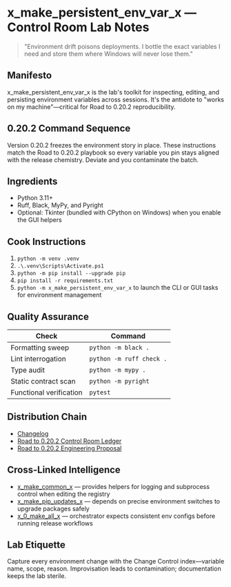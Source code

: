 # x_make_persistent_env_var_x — Control Room Lab Notes

> "Environment drift poisons deployments. I bottle the exact variables I need and store them where Windows will never lose them."

## Manifesto
x_make_persistent_env_var_x is the lab's toolkit for inspecting, editing, and persisting environment variables across sessions. It's the antidote to "works on my machine"—critical for Road to 0.20.2 reproducibility.

## 0.20.2 Command Sequence
Version 0.20.2 freezes the environment story in place. These instructions match the Road to 0.20.2 playbook so every variable you pin stays aligned with the release chemistry. Deviate and you contaminate the batch.

## Ingredients
- Python 3.11+
- Ruff, Black, MyPy, and Pyright
- Optional: Tkinter (bundled with CPython on Windows) when you enable the GUI helpers

## Cook Instructions
1. `python -m venv .venv`
2. `.\.venv\Scripts\Activate.ps1`
3. `python -m pip install --upgrade pip`
4. `pip install -r requirements.txt`
5. `python -m x_make_persistent_env_var_x` to launch the CLI or GUI tasks for environment management

## Quality Assurance
| Check | Command |
| --- | --- |
| Formatting sweep | `python -m black .`
| Lint interrogation | `python -m ruff check .`
| Type audit | `python -m mypy .`
| Static contract scan | `python -m pyright`
| Functional verification | `pytest`

## Distribution Chain
- [Changelog](./CHANGELOG.md)
- [Road to 0.20.2 Control Room Ledger](../x_0_make_all_x/Change%20Control/0.20.2/Road%20to%200.20.2%20Engineering%20Proposal.md)
- [Road to 0.20.2 Engineering Proposal](../x_0_make_all_x/Change%20Control/0.20.2/Road%20to%200.20.2%20Engineering%20Proposal.md)

## Cross-Linked Intelligence
- [x_make_common_x](../x_make_common_x/README.md) — provides helpers for logging and subprocess control when editing the registry
- [x_make_pip_updates_x](../x_make_pip_updates_x/README.md) — depends on precise environment switches to upgrade packages safely
- [x_0_make_all_x](../x_0_make_all_x/README.md) — orchestrator expects consistent env configs before running release workflows

## Lab Etiquette
Capture every environment change with the Change Control index—variable name, scope, reason. Improvisation leads to contamination; documentation keeps the lab sterile.
